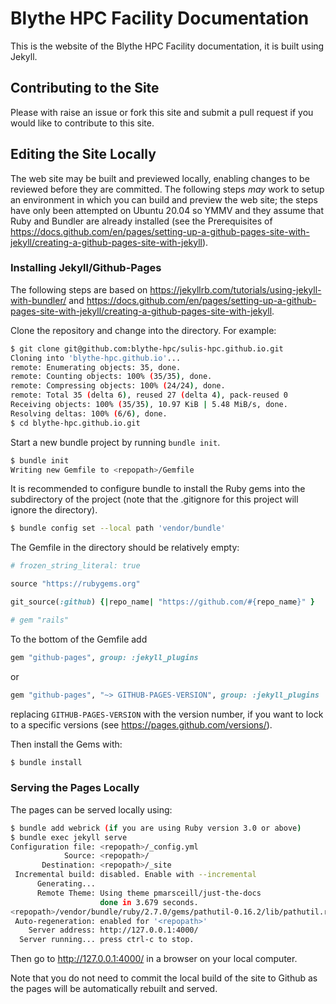 # Blythe HPC Facility Documentation

This is the website of the Blythe HPC Facility documentation, it is built using Jekyll.

## Contributing to the Site

Please with raise an issue or fork this site and submit a pull request if you would like to contribute to this site.

## Editing the Site Locally

The web site may be built and previewed locally, enabling changes to be reviewed before they are committed. The following steps *may* work to setup an environment in which you can build and preview the web site; the steps have only been attempted on Ubuntu 20.04 so YMMV and they assume that Ruby and Bundler are already installed (see the Prerequisites of https://docs.github.com/en/pages/setting-up-a-github-pages-site-with-jekyll/creating-a-github-pages-site-with-jekyll).

### Installing Jekyll/Github-Pages

The following steps are based on https://jekyllrb.com/tutorials/using-jekyll-with-bundler/ and https://docs.github.com/en/pages/setting-up-a-github-pages-site-with-jekyll/creating-a-github-pages-site-with-jekyll.

Clone the repository and change into the directory. For example:

```bash
$ git clone git@github.com:blythe-hpc/sulis-hpc.github.io.git
Cloning into 'blythe-hpc.github.io'...
remote: Enumerating objects: 35, done.
remote: Counting objects: 100% (35/35), done.
remote: Compressing objects: 100% (24/24), done.
remote: Total 35 (delta 6), reused 27 (delta 4), pack-reused 0
Receiving objects: 100% (35/35), 10.97 KiB | 5.48 MiB/s, done.
Resolving deltas: 100% (6/6), done.
$ cd blythe-hpc.github.io.git
```

Start a new bundle project by running `bundle init`.
```bash
$ bundle init
Writing new Gemfile to <repopath>/Gemfile
```

It is recommended to configure bundle to install the Ruby gems into the subdirectory of the project (note that the .gitignore for this project will ignore the directory).

```bash
$ bundle config set --local path 'vendor/bundle'
```

The Gemfile in the directory should be relatively empty:

```ruby
# frozen_string_literal: true

source "https://rubygems.org"

git_source(:github) {|repo_name| "https://github.com/#{repo_name}" }

# gem "rails"
```

To the bottom of the Gemfile add

```ruby
gem "github-pages", group: :jekyll_plugins
```

or 

```ruby
gem "github-pages", "~> GITHUB-PAGES-VERSION", group: :jekyll_plugins
```

replacing `GITHUB-PAGES-VERSION` with the version number, if you want to lock to a specific versions (see https://pages.github.com/versions/).

Then install the Gems with:

```bash
$ bundle install
```

### Serving the Pages Locally

The pages can be served locally using:

```bash
$ bundle add webrick (if you are using Ruby version 3.0 or above)
$ bundle exec jekyll serve
Configuration file: <repopath>/_config.yml
            Source: <repopath>/
       Destination: <repopath>/_site
 Incremental build: disabled. Enable with --incremental
      Generating... 
      Remote Theme: Using theme pmarsceill/just-the-docs
                    done in 3.679 seconds.
<repopath>/vendor/bundle/ruby/2.7.0/gems/pathutil-0.16.2/lib/pathutil.rb:502: warning: Using the last argument as keyword parameters is deprecated
 Auto-regeneration: enabled for '<repopath>'
    Server address: http://127.0.0.1:4000/
  Server running... press ctrl-c to stop.
```

Then go to http://127.0.0.1:4000/ in a browser on your local computer.

Note that you do not need to commit the local build of the site to Github as the pages will be automatically rebuilt and served.
